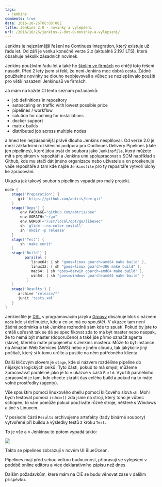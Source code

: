 ```yaml
---
tags: 
 - jenkins
comments: true
date: 2016-10-26T00:00:00Z
title: Jenkins 2.0 - novinky a vylepšení
url: /2016/10/26/jenkins-2-dot-0-novinky-a-vylepseni/
---
```


Jenkins je nejznámější řešení na Continues Integration, který existuje už řadu let. Od září je venku konečně verze 2.x (aktuálně 2.19.1 LTS), která obsahuje několik zásadních novinek.

Jenkins používám řadu let a také ho [školím ve firmách](/skoleni-a-kurzy/) co chtějí toto řešení nasadit. Před 2 lety jsem si řekl, že není Jenkins moc dobrá cesta. Žádné použitelné novinky se dlouho neobjevovali a vůbec se nezlepšovalo použití pro větší nasazení Jenkinusů ve firmách.

<!--more-->

Já mám na každé CI tento seznam požadavků:

- job definitions in repository
- autoscaling on traffic with lowest possible price
- pipelines / workflow
- solution for caching for installations
- docker support
- matrix builds
- distributed job across multiple nodes

a hned ten nejzásadnější právě dlouho Jenkins nesplňoval. Od verze 2.0 je mezi základními rozšířeními podpora pro Continues Delivery Pipelines (dále jen pipelines), které jdou psát do souboru jako `Jenkinsfile`, který můžete mít s projektem v repozitáři a Jenkins umí spolupracovat s SCM například s Github, kde mu stačí dát jméno organizace nebo uživatele a on proskenuje vaše repositáře a tam kde najde `Jenkinsfile` pro ty repositáře vytvoří úlohy ke zpracování.

Ukázka jak takový soubor s pipelines vypadá pro malý projekt.

```groovy
node {
   stage('Preparation') {
      git 'https://github.com/abtris/bee.git'
   }
   stage('Deps') {
       env.PACKAGE="github.com/abtris/bee"
       env.GOPATH="~/go"
       env.GOROOT="/usr/local/opt/go/libexec"
       sh 'glide --no-color install'
       sh 'mkdir -p release'
   }
   stage('Test') {
       sh 'make xunit'
   }
   stage('Build') {
         parallel (
            linux64: { sh "goos=linux goarch=amd64 make build" },
            linux32: { sh "goos=linux goarch=386 make build" },
            mac64: { sh "goos=darwin goarch=amd64 make build" },
            win64: { sh "goos=windows goarch=amd64 make build" }
          )
   }
   stage('Results') {
      archive 'release/*'
      junit 'tests.xml'
   }
}
```
Jenkinsfile je [DSL](https://en.wikipedia.org/wiki/Domain-specific_language) v programovacím jazyku [Groovy](http://www.groovy-lang.org) obsahuje blok s názvem `node` kde si definujete, kde a co se má co spouštět. V ukázce tam není žádná podmínka a tak Jenkins rozhodně sám kde to spustí. Pokud by jste to chtěli upřesnit tak se dá se specifikovat zda to má být master nebo naopak, že to nemá být master (doporučeno) a také jde přímo označit agenta (slave), kterého máte připojeného k Jenkins masteru. Může to být instance na Amazon Web Services (AWS) nebo v jiném cloudu, tak jakýkoliv jiný počítač, který si k tomu určíte a pustíte na něm potřebného klienta.

Další klíčovým slovem je `stage`, kde si názvem rozdělíme pipeline do nějakých logických celků. Tyto části, pokud to má smysl, můžeme zpracovávat paralelně jako je to v ukázce v části `Build`. Využití paralelního zpracování je tam, kde chcete zkrátit čas celého build a pokud na to máte volné prostředky (agenty).

Vše spouštím pomocí linuxového shellu pomocí klíčového slova `sh`. Mohl bych testovat pomocí `isUnix()` zda jsme na stroji, který toho je vůbec schopen, to vám pomůže pokud používáte různé stroje, některé s Windows a jiné s Linuxem.

V poslední části `Results` archivujeme artefakty (tady binárné soubory) vytvořené při buildu a výsledky testů z kroku `Test`.

To je vše a v Jenkinsu to potom vypadá takto:

![](/images/jenkins/pipelines-parallel.png)

Takto se pipelines zobrazují v novém UI BlueOcean.

Pipelines mají před sebou velkou budoucnost, připravují se vylepšení v podobě online editoru a více deklarativního zápisu než dnes.

Dalším požadavkům, které mám na CIE se budu věnovat zase v dalším příspěvku.

